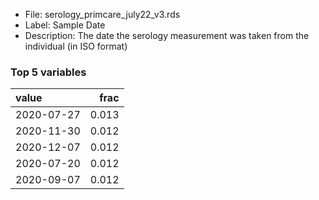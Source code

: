 

* File: serology_primcare_july22_v3.rds
* Label: Sample Date
* Description: The date the serology measurement was taken from the individual (in ISO format)

### Top 5 variables
| value      |   frac |
|:-----------|-------:|
| 2020-07-27 |  0.013 |
| 2020-11-30 |  0.012 |
| 2020-12-07 |  0.012 |
| 2020-07-20 |  0.012 |
| 2020-09-07 |  0.012 |
        